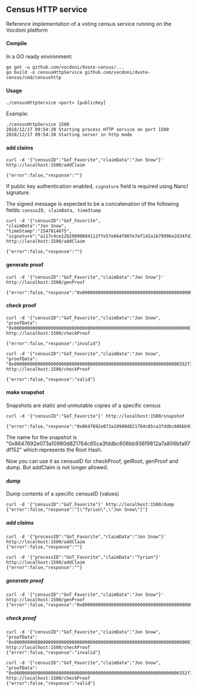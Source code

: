 ## Census HTTP service

Reference implementation of a voting census service running on the Vocdoni platform

#### Compile

In a GO ready environment:

```
go get -u github.com/vocdoni/dvote-census/...
go build -o censusHttpService github.com/vocdoni/dvote-census/cmd/censushttp
```

#### Usage

`./censusHttpService <port> [publicKey]`

Example:

```
./censusHttpService 1500
2018/12/17 09:54:20 Starting process HTTP service on port 1500
2018/12/17 09:54:20 Starting server in http mode
```

#### add claims

```
curl -d '{"censusID":"GoT_Favorite","claimData":"Jon Snow"}' http://localhost:1500/addClaim

{"error":false,"response":""}
```

If public key authentication enabled, `signature` field is required using Nancl signature.

The signed message is expected to be a concatenation of the following fields: `censusID, claimData, timeStamp`

```
curl -d '{"censusID":"GoT_Favorite",
"claimData":"Jon Snow", 
"timeStamp":"1547814675", 
"signature":"a117c4ce12b29090884112ffe57e664f007e7ef142a1679996e2d34fd2b852fe76966e47932f1e9d3a54610d0f361383afe2d9aab096e15d136c236abb0a0d0e"}' http://localhost:1500/addClaim

{"error":false,"response":""}
```


#### generate proof

```
curl -d '{"censusID":"GoT_Favorite","claimData":"Jon Snow"}' http://localhost:1500/genProof

{"error":false,"response":"0x000000000000000000000000000000000000000000000000000000000000000352f3ca2aaf635ec2ae4452f6a65be7bca72678287a8bb08ad4babfcccd76c2fef1aac7675261bf6d12c746fb7907beea6d1f1635af93ba931eec0c6a747ecc37"}
```

#### check proof

```
curl -d '{"censusID":"GoT_Favorite","claimData":"Jon Snow", "proofData": "0x0000000000000000000000000000000000000000000000000000000000000000000123"}' http://localhost:1500/checkProof

{"error":false,"response":"invalid"}
```

```
curl -d '{"censusID":"GoT_Favorite","claimData":"Jon Snow", "proofData": "0x000000000000000000000000000000000000000000000000000000000000000352f3ca2aaf635ec2ae4452f6a65be7bca72678287a8bb08ad4babfcccd76c2fef1aac7675261bf6d12c746fb7907beea6d1f1635af93ba931eec0c6a747ecc37"}' http://localhost:1500/checkProof

{"error":false,"response":"valid"}
```

#### make snapshot

Snapshots are static and unmutable copies of a specific census

```
curl -d '{"censusID":"GoT_Favorite"}' http://localhost:1500/snapshot

{"error":false,"response":"0x8647692e073a10980d821764c65ca3fddbc606bb936f9812a7a806bfa97df152"}
```

The name for the snapshot is "0x8647692e073a10980d821764c65ca3fddbc606bb936f9812a7a806bfa97df152" which represents the Root Hash.

Now you can use it as censusID for checkProof, getRoot, genProof and dump. But addClaim is not longer allowed.

#### dump

Dump contents of a specific censusID (values)

```
curl -d '{"censusID":"GoT_Favorite"}' http://localhost:1500/dump
{"error":false,"response":"[\"Tyrion\",\"Jon Snow\"]"}
```












##### add claims

```
curl -d '{"processID":"GoT_Favorite","claimData":"Jon Snow"}' http://localhost:1500/addClaim
{"error":false,"response":""}
```

```
curl -d '{"processID":"GoT_Favorite","claimData":"Tyrion"}' http://localhost:1500/addClaim
{"error":false,"response":""}
```

##### generate proof

```
curl -d '{"censusID":"GoT_Favorite","claimData":"Jon Snow"}' http://localhost:1500/genProof
{"error":false,"response":"0x000000000000000000000000000000000000000000000000000000000000000352f3ca2aaf635ec2ae4452f6a65be7bca72678287a8bb08ad4babfcccd76c2fef1aac7675261bf6d12c746fb7907beea6d1f1635af93ba931eec0c6a747ecc37"}
```

##### check proof

```
curl -d '{"censusID":"GoT_Favorite","claimData":"Jon Snow", "proofData": "0x0000000000000000000000000000000000000000000000000000000000000000000123"}' http://localhost:1500/checkProof
{"error":false,"response":"invalid"}
```

```
curl -d '{"censusID":"GoT_Favorite","claimData":"Jon Snow", "proofData": "0x000000000000000000000000000000000000000000000000000000000000000352f3ca2aaf635ec2ae4452f6a65be7bca72678287a8bb08ad4babfcccd76c2fef1aac7675261bf6d12c746fb7907beea6d1f1635af93ba931eec0c6a747ecc37"}' http://localhost:1500/checkProof
{"error":false,"response":"valid"}
```

